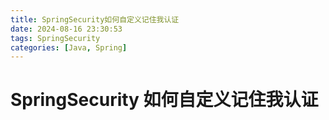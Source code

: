```yaml
---
title: SpringSecurity如何自定义记住我认证
date: 2024-08-16 23:30:53
tags: SpringSecurity
categories: [Java, Spring]
---
```


# SpringSecurity 如何自定义记住我认证
